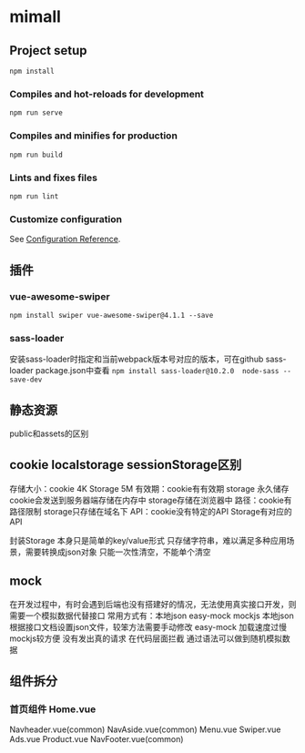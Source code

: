 # mimall

## Project setup
```
npm install
```

### Compiles and hot-reloads for development
```
npm run serve
```

### Compiles and minifies for production
```
npm run build
```

### Lints and fixes files
```
npm run lint
```

### Customize configuration
See [Configuration Reference](https://cli.vuejs.org/config/).

## 插件
### vue-awesome-swiper
```npm install swiper vue-awesome-swiper@4.1.1 --save```
### sass-loader
安装sass-loader时指定和当前webpack版本号对应的版本，可在github sass-loader package.json中查看
```npm install sass-loader@10.2.0  node-sass --save-dev```

## 静态资源
public和assets的区别

## cookie localstorage sessionStorage区别
存储大小：cookie 4K Storage 5M
有效期：cookie有有效期 storage 永久储存
cookie会发送到服务器端存储在内存中 storage存储在浏览器中
路径：cookie有路径限制 storage只存储在域名下
API：cookie没有特定的API Storage有对应的API

封装Storage
本身只是简单的key/value形式
只存储字符串，难以满足多种应用场景，需要转换成json对象
只能一次性清空，不能单个清空

## mock
在开发过程中，有时会遇到后端也没有搭建好的情况，无法使用真实接口开发，则需要一个模拟数据代替接口
常用方式有：本地json easy-mock mockjs
本地json 根据接口文档设置json文件，较笨方法需要手动修改
easy-mock 加载速度过慢
mockjs较方便 没有发出真的请求 在代码层面拦截 通过语法可以做到随机模拟数据


## 组件拆分

### 首页组件 Home.vue
Navheader.vue(common)
NavAside.vue(common)
Menu.vue
Swiper.vue
Ads.vue
Product.vue
NavFooter.vue(common)

